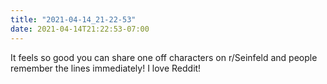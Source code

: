 ```yaml
---
title: "2021-04-14_21-22-53"
date: 2021-04-14T21:22:53-07:00
---
```


It feels so good you can share one off characters on r/Seinfeld and people remember the lines immediately! I love Reddit!
